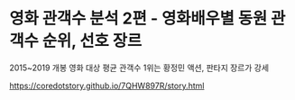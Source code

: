 영화 관객수 분석 2편 - 영화배우별 동원 관객수 순위, 선호 장르
=====

2015~2019 개봉 영화 대상
평균 관객수 1위는 황정민
액션, 판타지 장르가 강세

<a href='https://coredotstory.github.io/7QHW897R/story.html'>https://coredotstory.github.io/7QHW897R/story.html</a>